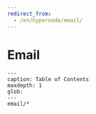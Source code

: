 ```yaml
---
redirect_from:
  - /en/hypernode/email/
---
```


# Email

```{toctree}
---
caption: Table of Contents
maxdepth: 1
glob:
---
email/*
```
